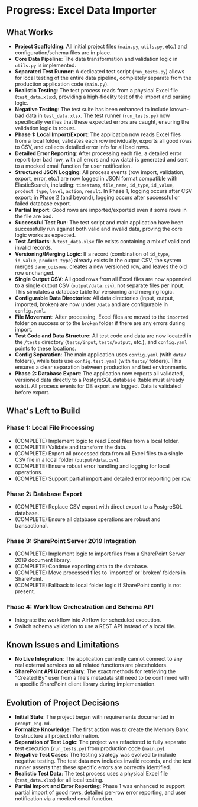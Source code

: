 # Progress: Excel Data Importer

## What Works
- **Project Scaffolding**: All initial project files (`main.py`, `utils.py`, etc.) and configuration/schema files are in place.
- **Core Data Pipeline**: The data transformation and validation logic in `utils.py` is implemented.
- **Separated Test Runner**: A dedicated test script (`run_tests.py`) allows for local testing of the entire data pipeline, completely separate from the production application code (`main.py`).
- **Realistic Testing**: The test process reads from a physical Excel file (`test_data.xlsx`), providing a high-fidelity test of the import and parsing logic.
- **Negative Testing**: The test suite has been enhanced to include known-bad data in `test_data.xlsx`. The test runner (`run_tests.py`) now specifically verifies that these expected errors are caught, ensuring the validation logic is robust.
- **Phase 1: Local Import/Export**: The application now reads Excel files from a local folder, validates each row individually, exports all good rows to CSV, and collects detailed error info for all bad rows.
- **Detailed Error Reporting**: After processing each file, a detailed error report (per bad row, with all errors and row data) is generated and sent to a mocked email function for user notification.
- **Structured JSON Logging**: All process events (row import, validation, export, error, etc.) are now logged in JSON format compatible with ElasticSearch, including: `timestamp`, `file_name`, `id_type`, `id_value`, `product_type`, `level`, `action`, `result`. In Phase 1, logging occurs after CSV export; in Phase 2 (and beyond), logging occurs after successful or failed database export.
- **Partial Import**: Good rows are imported/exported even if some rows in the file are bad.
- **Successful Test Run**: The test script and main application have been successfully run against both valid and invalid data, proving the core logic works as expected.
- **Test Artifacts**: A `test_data.xlsx` file exists containing a mix of valid and invalid records.
- **Versioning/Merging Logic**: If a record (combination of `id_type`, `id_value`, `product_type`) already exists in the output CSV, the system merges `dane_opisowe`, creates a new versioned row, and leaves the old row unchanged.
- **Single Output CSV**: All good rows from all Excel files are now appended to a single output CSV (`output/data.csv`), not separate files per input. This simulates a database table for versioning and merging logic.
- **Configurable Data Directories**: All data directories (input, output, imported, broken) are now under `/data` and are configurable in `config.yaml`.
- **File Movement**: After processing, Excel files are moved to the `imported` folder on success or to the `broken` folder if there are any errors during import.
- **Test Code and Data Structure**: All test code and data are now located in the `/tests` directory (`tests/input`, `tests/output`, etc.), and `config.yaml` points to these locations.
- **Config Separation**: The main application uses `config.yaml` (with `data/` folders), while tests use `config.test.yaml` (with `tests/` folders). This ensures a clear separation between production and test environments.
- **Phase 2: Database Export**: The application now exports all validated, versioned data directly to a PostgreSQL database (table must already exist). All process events for DB export are logged. Data is validated before export.

## What's Left to Build

### Phase 1: Local File Processing
- (COMPLETE) Implement logic to read Excel files from a local folder.
- (COMPLETE) Validate and transform the data.
- (COMPLETE) Export all processed data from all Excel files to a single CSV file in a local folder (`output/data.csv`).
- (COMPLETE) Ensure robust error handling and logging for local operations.
- (COMPLETE) Support partial import and detailed error reporting per row.

### Phase 2: Database Export
- (COMPLETE) Replace CSV export with direct export to a PostgreSQL database.
- (COMPLETE) Ensure all database operations are robust and transactional.

### Phase 3: SharePoint Server 2019 Integration
- (COMPLETE) Implement logic to import files from a SharePoint Server 2019 document library.
- (COMPLETE) Continue exporting data to the database.
- (COMPLETE) Move processed files to 'imported' or 'broken' folders in SharePoint.
- (COMPLETE) Fallback to local folder logic if SharePoint config is not present.

### Phase 4: Workflow Orchestration and Schema API
- Integrate the workflow into Airflow for scheduled execution.
- Switch schema validation to use a REST API instead of a local file.

## Known Issues and Limitations
- **No Live Integration**: The application currently cannot connect to any real external services as all related functions are placeholders.
- **SharePoint API Uncertainty**: The exact methods for retrieving the "Created By" user from a file's metadata still need to be confirmed with a specific SharePoint client library during implementation.

## Evolution of Project Decisions
- **Initial State**: The project began with requirements documented in `prompt_eng.md`.
- **Formalize Knowledge**: The first action was to create the Memory Bank to structure all project information.
- **Separation of Test Logic**: The project was refactored to fully separate test execution (`run_tests.py`) from production code (`main.py`).
- **Negative Test Cases**: The testing strategy was evolved to include negative testing. The test data now includes invalid records, and the test runner asserts that these specific errors are correctly identified.
- **Realistic Test Data**: The test process uses a physical Excel file (`test_data.xlsx`) for all local testing.
- **Partial Import and Error Reporting**: Phase 1 was enhanced to support partial import of good rows, detailed per-row error reporting, and user notification via a mocked email function. 